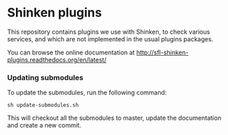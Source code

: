 Shinken plugins
===============

This repository contains plugins we use with Shinken, to check various
services, and which are not implemented in the usual plugins packages.

You can browse the online documentation at
http://sfl-shinken-plugins.readthedocs.org/en/latest/

### Updating submodules

To update the submodules, run the following command:
``` 
sh update-submodules.sh 
```
This will checkout all the submodules to master, update the documentation and create a new commit.

